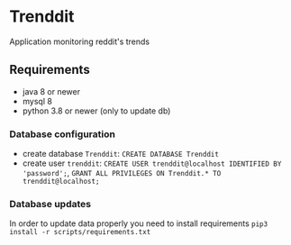 # Trenddit
Application monitoring reddit's trends

## Requirements
- java 8 or newer
- mysql 8
- python 3.8 or newer (only to update db)

### Database configuration
- create database `Trenddit`: `CREATE DATABASE Trenddit`
- create user `trenddit`: `CREATE USER trenddit@localhost IDENTIFIED BY 'password';`, `GRANT ALL PRIVILEGES ON Trenddit.* TO trenddit@localhost;`

### Database updates
In order to update data properly you need to install requirements `pip3 install -r scripts/requirements.txt`
